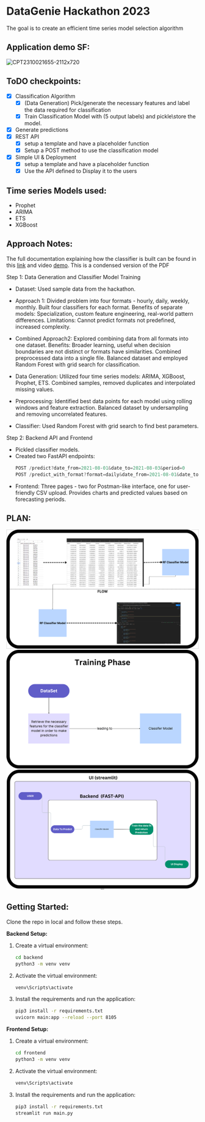 
# DataGenie Hackathon 2023

The goal is to create an efficient time series model selection algorithm

## Application demo SF:

![CPT2310021655-2112x720](https://github.com/mathanamathav/DataGenie-Hackathon-2023-p1/assets/62739618/80d97cc7-f934-45aa-914d-04117183993e)

## ToDO checkpoints:

- [X] Classification Algorithm
    - [X] (Data Generation) Pick/generate the necessary features and label the data required for classification
    - [X] Train Classification Model with (5 output labels) and pickle\store the model.
- [X] Generate predictions  
- [X] REST API
    - [X] setup a template and have a placeholder function 
    - [X] Setup a POST method to use the classification model 
- [X] Simple UI & Deployment
    - [X] setup a template and have a placeholder function 
    - [X] Use the API defined to Display it to the users

## Time series Models used:

- Prophet
- ARIMA
- ETS
- XGBoost

## Approach Notes:

The full documentation explaining how the classifier is built can be found in this [link](https://drive.google.com/file/d/18RKxMSZlZ_Ho0fl40jqsyA40i6rpOqRV/view?usp=sharing) and video [demo](https://drive.google.com/drive/folders/1-ZxxzDXIlqbSFfMh5ayxL33L3qpQgNOV?usp=sharing).
This is a condensed version of the PDF

Step 1: Data Generation and Classifier Model Training

- Dataset: Used sample data from the hackathon.

- Approach 1: Divided problem into four formats - hourly, daily, weekly, monthly.
    Built four classifiers for each format.
    Benefits of separate models: Specialization, custom feature engineering, real-world pattern differences.
    Limitations: Cannot predict formats not predefined, increased complexity.

- Combined Approach2:
    Explored combining data from all formats into one dataset.
    Benefits: Broader learning, useful when decision boundaries are not distinct or formats have similarities.
    Combined preprocessed data into a single file.
    Balanced dataset and employed Random Forest with grid search for classification.
    
- Data Generation:
    Utilized four time series models: ARIMA, XGBoost, Prophet, ETS.
    Combined samples, removed duplicates and interpolated missing values.
- Preprocessing:
    Identified best data points for each model using rolling windows and feature extraction.
    Balanced dataset by undersampling and removing uncorrelated features.
- Classifier:
    Used Random Forest with grid search to find best parameters.

Step 2: Backend API and Frontend

- Pickled classifier models.
- Created two FastAPI endpoints:
    ```javascript
    POST /predict?date_from=2021-08-01&date_to=2021-08-03&period=0
    POST /predict_with_format?format=daily&date_from=2021-08-01&date_to=2021-08-03&period=0
    ```
- Frontend:
    Three pages - two for Postman-like interface, one for user-friendly CSV upload.
    Provides charts and predicted values based on forecasting periods.

## PLAN:

![plot](Photos/RF_Classifer_Model.png)
![plot](Photos/simplified-overview.png)
![plot](Photos/overall.png)

## Getting Started:

Clone the repo in local and follow these steps.

**Backend Setup:**

1. Create a virtual environment:
   ```sh
   cd backend
   python3 -m venv venv
   ```

2. Activate the virtual environment:
   ```sh
   venv\Scripts\activate
   ```

3. Install the requirements and run the application:
   ```sh
   pip3 install -r requirements.txt
   uvicorn main:app --reload --port 8105
   ```

**Frontend Setup:**

1. Create a virtual environment:
   ```sh
   cd frontend
   python3 -m venv venv
   ```

2. Activate the virtual environment:
   ```sh
   venv\Scripts\activate
   ```

3. Install the requirements and run the application:
   ```sh
   pip3 install -r requirements.txt
   streamlit run main.py
   ```

